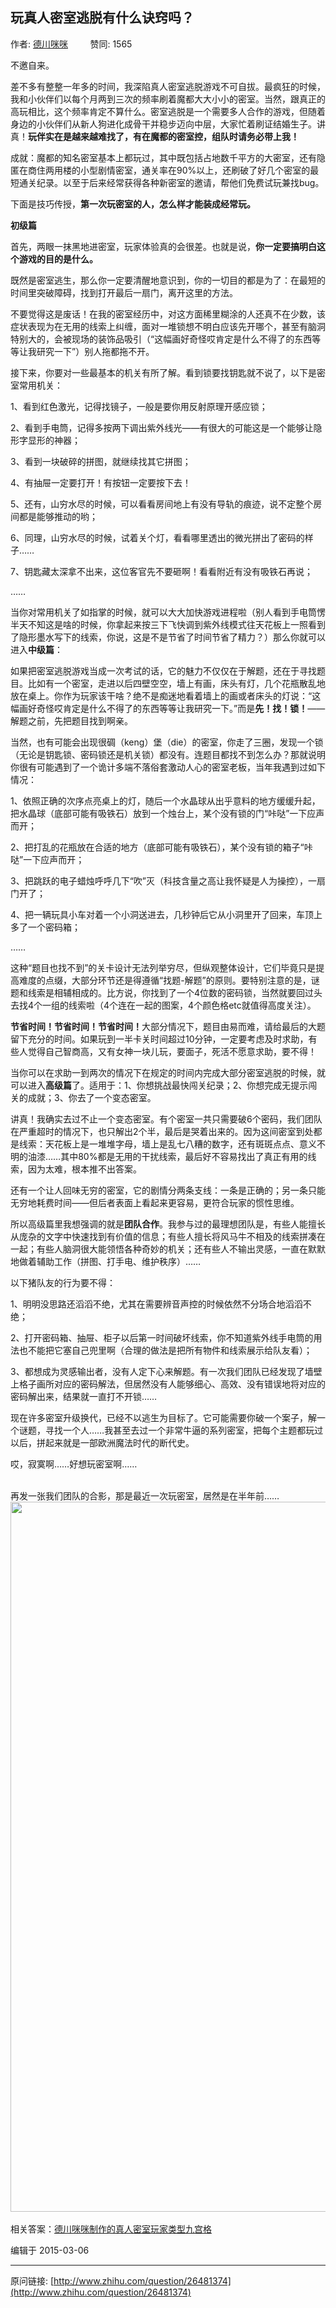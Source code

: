 ## 玩真人密室逃脱有什么诀窍吗？

作者: [德川咪咪](http://www.zhihu.com/people/de-chuan-mi-mi)&nbsp;&nbsp;&nbsp;&nbsp;&nbsp;&nbsp;&nbsp;&nbsp; 赞同: 1565


<p>不邀自来。</p><p>差不多有整整一年多的时间，我深陷真人密室逃脱游戏不可自拔。最疯狂的时候，我和小伙伴们以每个月两到三次的频率刷着魔都大大小小的密室。当然，跟真正的高玩相比，这个频率肯定不算什么。密室逃脱是一个需要多人合作的游戏，但随着身边的小伙伴们从新人狗进化成骨干并稳步迈向中层，大家忙着刷证结婚生子。讲真！<b>玩伴实在是越来越难找了，有在魔都的密室控，组队时请务必带上我！</b></p><p>成就：魔都的知名密室基本上都玩过，其中既包括占地数千平方的大密室，还有隐匿在商住两用楼的小型剧情密室，通关率在90%以上，还刷破了好几个密室的最短通关纪录。以至于后来经常获得各种新密室的邀请，帮他们免费试玩兼找bug。</p><p>下面是技巧传授，<b>第一次玩密室的人，怎么样才能装成经常玩。</b></p><p><b>初级篇</b></p><p>首先，两眼一抹黑地进密室，玩家体验真的会很差。也就是说，<b>你一定要搞明白这个游戏的目的是什么。</b></p><p>既然是密室逃生，那么你一定要清醒地意识到，你的一切目的都是为了：在最短的时间里突破障碍，找到打开最后一扇门，离开这里的方法。</p><p>不要觉得这是废话！在我的密室经历中，对这方面稀里糊涂的人还真不在少数，该症状表现为在无用的线索上纠缠，面对一堆锁想不明白应该先开哪个，甚至有脑洞特别大的，会被现场的装饰品吸引（“这幅画好奇怪哎肯定是什么不得了的东西等等让我研究一下”）别人拖都拖不开。</p><p>接下来，你要对一些最基本的机关有所了解。看到锁要找钥匙就不说了，以下是密室常用机关：</p><p>1、看到红色激光，记得找镜子，一般是要你用反射原理开感应锁；</p><p>2、看到手电筒，记得多按两下调出紫外线光——有很大的可能这是一个能够让隐形字显形的神器；</p><p>3、看到一块破碎的拼图，就继续找其它拼图；</p><p>4、有抽屉一定要打开！有按钮一定要按下去！</p><p>5、还有，山穷水尽的时候，可以看看房间地上有没有导轨的痕迹，说不定整个房间都是能够推动的哟；</p><p>6、同理，山穷水尽的时候，试着关个灯，看看哪里透出的微光拼出了密码的样子……</p><p>7、钥匙藏太深拿不出来，这位客官先不要砸啊！看看附近有没有吸铁石再说；</p><p>……</p><p>当你对常用机关了如指掌的时候，就可以大大加快游戏进程啦（别人看到手电筒愣半天不知这是啥的时候，你拿起来按三下飞快调到紫外线模式往天花板上一照看到了隐形墨水写下的线索，你说，这是不是节省了时间节省了精力？）那么你就可以进入<b>中级篇</b>：</p><p>如果把密室逃脱游戏当成一次考试的话，它的魅力不仅仅在于解题，还在于寻找题目。比如有一个密室，走进以后四壁空空，墙上有画，床头有灯，几个花瓶散乱地放在桌上。你作为玩家该干啥？绝不是痴迷地看着墙上的画或者床头的灯说：“这幅画好奇怪哎肯定是什么不得了的东西等等让我研究一下。”而是<b>先！找！锁！</b>——解题之前，先把题目找到啊亲。</p><p>当然，也有可能会出现很碉（keng）堡（die）的密室，你走了三圈，发现一个锁（无论是钥匙锁、密码锁还是机关锁）都没有。连题目都找不到怎么办？那就说明你很有可能遇到了一个诡计多端不落俗套激动人心的密室老板，当年我遇到过如下情况：</p><p>1、依照正确的次序点亮桌上的灯，随后一个水晶球从出乎意料的地方缓缓升起，把水晶球（底部可能有吸铁石）放到一个烛台上，某个没有锁的门“咔哒”一下应声而开；</p><p>2、把打乱的花瓶放在合适的地方（底部可能有吸铁石），某个没有锁的箱子“咔哒”一下应声而开；</p><p>3、把跳跃的电子蜡烛呼呼几下“吹”灭（科技含量之高让我怀疑是人为操控），一扇门开了；</p><p>4、把一辆玩具小车对着一个小洞送进去，几秒钟后它从小洞里开了回来，车顶上多了一个密码箱；</p><p>……</p><p>这种“题目也找不到”的关卡设计无法列举穷尽，但纵观整体设计，它们毕竟只是提高难度的点缀，大部分环节还是得遵循“找题-解题”的原则。要特别注意的是，谜题和线索是相辅相成的。比方说，你找到了一个4位数的密码锁，当然就要回过头去找4个一组的线索啦（4个连在一起的图案，4个颜色格etc就值得高度关注）。</p><p><b>节省时间！节省时间！节省时间！</b>大部分情况下，题目由易而难，请给最后的大题留下充分的时间。如果玩到一半卡关时间超过10分钟，一定要考虑及时求助，有些人觉得自己智商高，又有女神一块儿玩，要面子，死活不愿意求助，要不得！ </p><p>当你可以在求助一到两次的情况下在规定的时间内完成大部分密室逃脱的时候，就可以进入<b>高级篇</b>了。适用于：1、你想挑战最快闯关纪录；2、你想完成无提示闯关的成就；3、你去了一个变态密室。</p><p>讲真！我确实去过不止一个变态密室。有个密室一共只需要破6个密码，我们团队在严重超时的情况下，也只解出2个半，最后是哭着出来的。因为这间密室到处都是线索：天花板上是一堆堆字母，墙上是乱七八糟的数字，还有斑斑点点、意义不明的油漆……其中80%都是无用的干扰线索，最后好不容易找出了真正有用的线索，因为太难，根本推不出答案。</p><p>还有一个让人回味无穷的密室，它的剧情分两条支线：一条是正确的；另一条只能无穷地耗费时间——但后者表面上看起来更容易，更符合玩家的惯性思维。</p><p>所以高级篇里我想强调的就是<b>团队合作</b>。我参与过的最理想团队是，有些人能擅长从庞杂的文字中快速找到有价值的信息；有些人擅长将风马牛不相及的线索拼凑在一起；有些人脑洞很大能领悟各种奇妙的机关；还有些人不输出灵感，一直在默默地做着辅助工作（拼图、打手电、维护秩序）……</p><p>以下猪队友的行为要不得：</p><p>1、明明没思路还滔滔不绝，尤其在需要辨音声控的时候依然不分场合地滔滔不绝；</p><p>2、打开密码箱、抽屉、柜子以后第一时间破坏线索，你不知道紫外线手电筒的用法也不能把它塞自己兜里啊（合理的做法是把所有物件和线索展示给队友看）；</p><p>3、都想成为灵感输出者，没有人定下心来解题。有一次我们团队已经发现了墙壁上格子画所对应的密码解法，但居然没有人能够细心、高效、没有错误地将对应的密码解出来，结果就一直打不开锁……</p><p>现在许多密室升级换代，已经不以逃生为目标了。它可能需要你破一个案子，解一个谜题，寻找一个人……我甚至去过一个非常牛逼的系列密室，把每个主题都玩过以后，拼起来就是一部欧洲魔法时代的断代史。</p><p>哎，寂寞啊……好想玩密室啊……</p><br>再发一张我们团队的合影，那是最近一次玩密室，居然是在半年前……<br><img data-rawheight="944" data-rawwidth="1136" src="http://pic4.zhimg.com/7e0bde4ab8508f2710d0d1c255a9ac4f_b.jpg" class="origin_image zh-lightbox-thumb" width="1136" data-original="http://pic4.zhimg.com/7e0bde4ab8508f2710d0d1c255a9ac4f_r.jpg"><br><br>相关答案：<a href="http://www.zhihu.com/question/27263489/answer/35922805" class="internal">德川咪咪制作的真人密室玩家类型九宫格</a>



编辑于 2015-03-06



---
原问链接: [http://www.zhihu.com/question/26481374](http://www.zhihu.com/question/26481374)